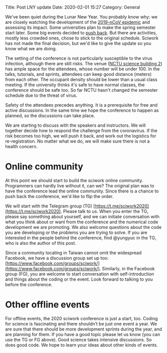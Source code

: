 Title: Post LNY update
Date: 2020-02-01 15:27
Category: General

We've been quiet during the Lunar New Year.  You probably know why: we are
closely watching the development of the [2019-nCoV
epidemic](https://www.cdc.gov.tw/Category/NewsPage/EmXemht4IT-IRAPrAnyG9A) and
assessing its impact.  Some universities plan to make the spring semester start
later.  Some big events decided to [push
back](http://www.tibe.org.tw/tw/news_detail/12/806).  But there are activities,
mostly less crowded ones, chose to stick to the original schedule.  Sciwork has
not made the final decision, but we'd like to give the update so you know what
we are doing.

The setting of the conference is not particularly susceptible to the virus
infection, although there are still risks.  The venue ([NCTU science building
2](https://conf.sciwork.dev/2020/venue.html)) has ample space for the
attendees, whose number will be under 100.  In the talks, tutorials, and
sprints, attendees can keep good distance (meters) from each other.  The
occupant density should be lower than a usual class meeting.  If the university
thinks it's safe to have normal classes, the conference should be safe too.  So
far NCTU hasn't changed the semester schedule due to the threat of virus.

Safety of the attendees precedes anything.  It is a prerequisite for free and
active discussions.  In the same time we hope the conference to happen as
planned, so the discussions can take place.

We are starting to discuss with the speakers and instructors.  We will together
decide how to respond the challenge from the coronavirus.  If the risk becomes
too high, we will push it back, and work out the logistics for re-registration.
No matter what we do, we will make sure there is not a health concern.

# Online community

At this point we should start to build the sciwork online community.
Programmers can hardly live without it, can we?  The original plan was to have
the conference lead the online community.  Since there is a chance to push back
the conference, we'd like to flip the order.

We will start with the Telegram group (TG)
[https://t.me/sciwork2020](https://t.me/sciwork2020).  Please talk to us.  When
you enter the TG, please say something about yourself, and we can initiate
conversation with what you think about or want from the conference and the
numerical code development we are promoting.  We also welcome questions about
the code you are developing or the problems you are trying to solve.  If you
are interested in the people behind the conference, find @yungyuc in the TG,
who is also the author of this post.

Since a community locating in Taiwan cannot omit the widespread Facebook, we
have a discussion group set up too:
[https://www.facebook.com/groups/sciwork/](https://www.facebook.com/groups/sciwork/).
Similarly, in the Facebook group (FG), you are welcome to start conversation
with self-introduction and things about the coding or the event.  Look forward
to talking to you before the conference.

# Other offline events

For offline events, the 2020 sciwork conference is just a start, too.  Coding
for science is fascinating and there shouldn’t be just one event a year.  We
are sure that there should be more development sprints during the year, and are
planning for them.  If you have a good topic please let us know (you can use
the TG or FG above).  Good science takes intensive discussions.  So does good
code.  We hope to learn your ideas about other kinds of events.
